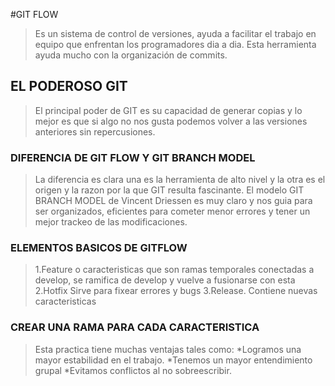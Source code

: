 #GIT FLOW
>  Es un sistema de control de versiones, ayuda a facilitar el trabajo en equipo que enfrentan los programadores dia a dia. Esta herramienta ayuda mucho con la organización de commits.

## EL PODEROSO GIT
> El principal poder de GIT es su capacidad de generar copias y lo mejor es que si algo no nos gusta podemos volver a las versiones anteriores sin repercusiones.

### DIFERENCIA DE GIT FLOW Y GIT BRANCH MODEL
> La diferencia es clara una es la herramienta de alto nivel y la otra es el origen y la razon por la que GIT resulta fascinante. El modelo GIT BRANCH MODEL de Vincent Driessen es muy claro y nos guia para ser organizados, eficientes para cometer menor errores y tener un mejor trackeo de las modificaciones.
 
### ELEMENTOS BASICOS DE GITFLOW
>1.Feature o caracteristicas que son ramas temporales conectadas a develop, se ramifica de develop y vuelve a fusionarse con esta 
2.Hotfix  Sirve para fixear errores y bugs 
3.Release. Contiene nuevas caracteristicas

### CREAR UNA RAMA PARA CADA CARACTERISTICA
> Esta practica tiene muchas ventajas tales como:
*Logramos una mayor estabilidad en el trabajo.
*Tenemos un mayor entendimiento grupal
*Evitamos conflictos al no sobreescribir.
